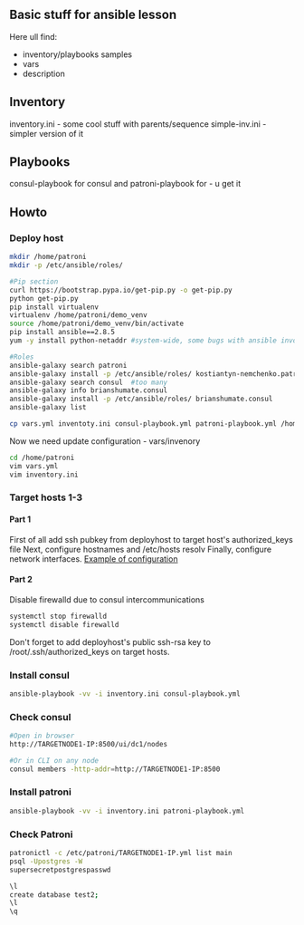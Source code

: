 ## Basic stuff for ansible lesson
Here ull find:
- inventory/playbooks samples
- vars
- description

## Inventory 
inventory.ini - some cool stuff with parents/sequence
simple-inv.ini - simpler version of it

## Playbooks
consul-playbook for consul and patroni-playbook for - u get it

## Howto
### Deploy host
```bash
mkdir /home/patroni
mkdir -p /etc/ansible/roles/

#Pip section
curl https://bootstrap.pypa.io/get-pip.py -o get-pip.py
python get-pip.py
pip install virtualenv
virtualenv /home/patroni/demo_venv
source /home/patroni/demo_venv/bin/activate
pip install ansible==2.8.5
yum -y install python-netaddr #system-wide, some bugs with ansible invocation of pip package

#Roles 
ansible-galaxy search patroni
ansible-galaxy install -p /etc/ansible/roles/ kostiantyn-nemchenko.patroni
ansible-galaxy search consul  #too many
ansible-galaxy info brianshumate.consul
ansible-galaxy install -p /etc/ansible/roles/ brianshumate.consul
ansible-galaxy list

cp vars.yml inventoty.ini consul-playbook.yml patroni-playbook.yml /home/patroni
```

Now we need update configuration - vars/invenory 
```bash
cd /home/patroni
vim vars.yml
vim inventory.ini
```

### Target hosts 1-3
#### Part 1
First of all add ssh pubkey from deployhost to target host's authorized\_keys file
Next, configure hostnames and /etc/hosts resolv
Finally, configure network interfaces. 
[Example of configuration](prepare_hosts.md)
#### Part 2
Disable firewalld due to consul intercommunications
```bash
systemctl stop firewalld
systemctl disable firewalld
```

Don't forget to add deployhost's public ssh-rsa key to /root/.ssh/authorized\_keys on target hosts.


### Install consul
```bash
ansible-playbook -vv -i inventory.ini consul-playbook.yml 
```
### Check consul
```bash
#Open in browser
http://TARGETNODE1-IP:8500/ui/dc1/nodes

#Or in CLI on any node 
consul members -http-addr=http://TARGETNODE1-IP:8500
```

### Install patroni
```bash
ansible-playbook -vv -i inventory.ini patroni-playbook.yml
```

### Check Patroni
```bash
patronictl -c /etc/patroni/TARGETNODE1-IP.yml list main
psql -Upostgres -W
supersecretpostgrespasswd

\l
create database test2;
\l
\q
```
